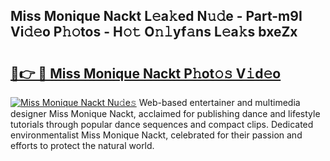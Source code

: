 ## Miss Monique Nackt L𝚎a𝚔ed N𝚞𝚍e - Part-m9I Vi𝚍𝚎o P𝚑𝚘tos - H𝚘𝚝 O𝚗𝚕yf𝚊ns L𝚎a𝚔s bxeZx

# <h2><a href="http://kf4n9yo.oniu.top/?m=Miss+Monique+Nackt">🔗👉 🔴 Miss Monique Nackt P𝚑ot𝚘𝚜 V𝚒d𝚎o</a></h2>

[![Miss Monique Nackt Nu𝚍e𝚜](https://i.imgur.com/0qMVB7G.gif)](http://kf4n9yo.oniu.top/?m=Miss+Monique+Nackt)
Web-based entertainer and multimedia designer Miss Monique Nackt, acclaimed for publishing dance and lifestyle tutorials through popular dance sequences and compact clips. Dedicated environmentalist Miss Monique Nackt, celebrated for their passion and efforts to protect the natural world.  
